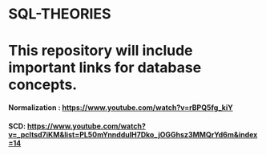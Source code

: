 # SQL-THEORIES
# This repository will include important links for database concepts. 
#### Normalization : https://www.youtube.com/watch?v=rBPQ5fg_kiY
#### SCD: https://www.youtube.com/watch?v=_pcItsd7iKM&list=PL50mYnndduIH7Dko_jOGGhsz3MMQrYd6m&index=14
